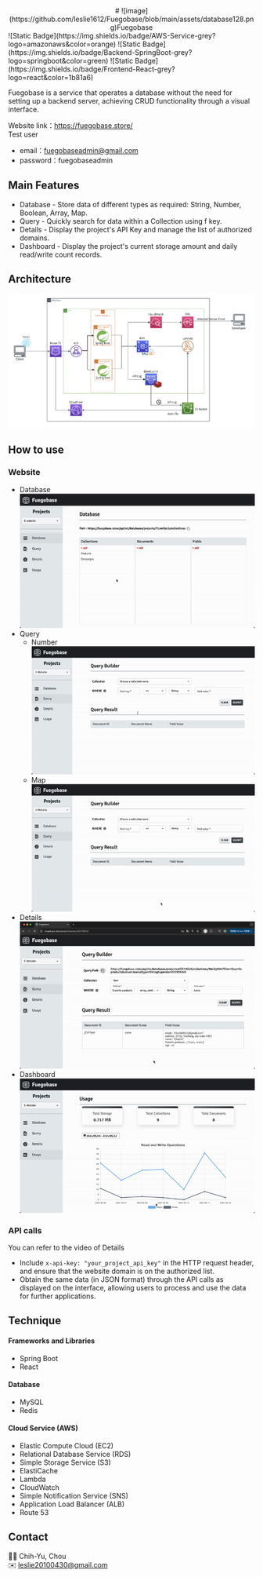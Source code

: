 <center># ![image](https://github.com/leslie1612/Fuegobase/blob/main/assets/database128.png)Fuegobase</center>
![Static Badge](https://img.shields.io/badge/AWS-Service-grey?logo=amazonaws&color=orange) ![Static Badge](https://img.shields.io/badge/Backend-SpringBoot-grey?logo=springboot&color=green) 
![Static Badge](https://img.shields.io/badge/Frontend-React-grey?logo=react&color=1b81a6)


Fuegobase is a service that operates a database without the need for setting up a backend server, achieving CRUD functionality through a visual interface.  

Website link：https://fuegobase.store/  
Test user  
- email：fuegobaseadmin@gmail.com   
- password：fuegobaseadmin  

## Main Features
- Database - Store data of different types as required: String, Number, Boolean, Array, Map.
- Query - Quickly search for data within a Collection using f key.
- Details - Display the project's API Key and manage the list of authorized domains.
- Dashboard - Display the project's current storage amount and daily read/write count records.

## Architecture
![image](https://github.com/leslie1612/Fuegobase/blob/main/assets/fuegobase-infrastructure.png)

## How to use
### Website 
- Database
![image](https://github.com/leslie1612/Fuegobase/blob/main/assets/fuegobase-database-converter.gif)
- Query
	- Number
	![image](https://github.com/leslie1612/Fuegobase/blob/main/assets/fuegobase-query-number-converter.gif)
	- Map
		![image](https://github.com/leslie1612/Fuegobase/blob/main/assets/fuegobase-query-map-converter.gif)
- Details
	![image](https://github.com/leslie1612/Fuegobase/blob/main/assets/fuegobase-details-converter.gif)
- Dashboard
	![image](https://github.com/leslie1612/Fuegobase/blob/main/assets/fuegobase-date-pick-converter.gif)

### API calls
You can refer to the video of Details
- Include `x-api-key: "your_project_api_key"` in the HTTP request header, and ensure that the website domain is on the authorized list.
- Obtain the same data (in JSON format) through the API calls as displayed on the interface, allowing users to process and use the data for further applications.

## Technique
#### Frameworks and Libraries
- Spring Boot
- React
#### Database 
- MySQL
- Redis
#### Cloud Service (AWS)
- Elastic Compute Cloud (EC2)
- Relational Database Service (RDS)
- Simple Storage Service (S3)
- ElastiCache
- Lambda
- CloudWatch
- Simple Notification Service (SNS)
- Application Load Balancer (ALB)
- Route 53

## Contact
🧑‍💻 Chih-Yu, Chou   
✉️ leslie20100430@gmail.com
